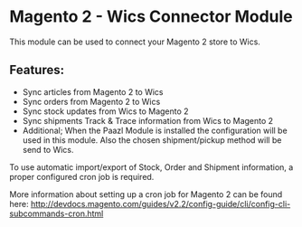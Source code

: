 # Magento 2 - Wics Connector Module
This module can be used to connect your Magento 2 store to Wics.
 
## Features:
- Sync articles from Magento 2 to Wics
- Sync orders from Magento 2 to Wics
- Sync stock updates from Wics to Magento 2
- Sync shipments Track & Trace information from Wics to Magento 2
- Additional; When the Paazl Module is installed the configuration will be used in this module. Also the chosen shipment/pickup method will be send to Wics.

To use automatic import/export of Stock, Order and Shipment information, a proper configured cron job is required. 

More information about setting up a cron job for Magento 2 can be found here:
http://devdocs.magento.com/guides/v2.2/config-guide/cli/config-cli-subcommands-cron.html 